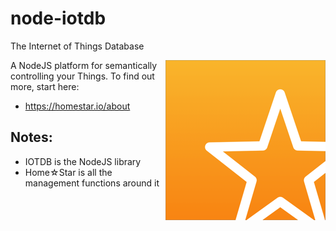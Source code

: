# node-iotdb

The Internet of Things Database

<img src="https://raw.githubusercontent.com/dpjanes/iotdb-homestar/master/docs/HomeStar.png" align="right" />

A NodeJS platform for semantically controlling your Things. To find out more, start here:

* https://homestar.io/about

## Notes:

* IOTDB is the NodeJS library
* Home☆Star is all the management functions around it